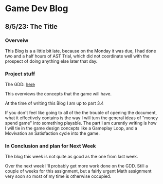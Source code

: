 # Game Dev Blog 

## 8/5/23: The Title

### Overveiw

This Blog is a a little bit late, because on the Monday it was due, I had done two and a half hours of AST Trial, which did not coordinate well with the prospect of doing anything else later that day. 

### Project stuff

 The GDD: [here](https://docs.google.com/document/d/1VfzuYC7sJ5dmWzRq2SHc14wcMj44OcP-hhzCon0-Dwc/edit?usp=sharing)

This overviews the concepts that the game will have.

At the time of writing this Blog I am up to part 3.4

If you don't feel like going to all of the the trouble of opening the document, what it effectively contains is the way I will turn the general ideas of "money spend game" into something playable. The part I am curently writing is how I will tie in the game design concepts like a Gameplay Loop, and a Movivation an Satisfaction cycle into the game.

### In Conclusion and plan for Next Week

The blog this week is not quite as good as the one from last week.

Over the next week I'll probably get more work done on the GDD. Still a couple of weeks for this assignment, but a fairly urgent Math assignment very soon so most of my time is otherwise occupied.
